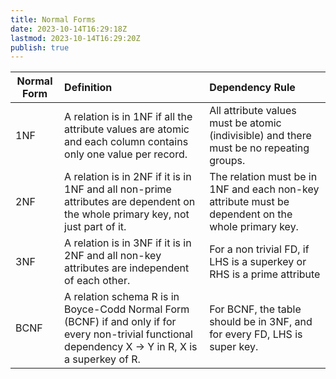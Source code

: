 ```yaml
---
title: Normal Forms
date: 2023-10-14T16:29:18Z
lastmod: 2023-10-14T16:29:20Z
publish: true
---
```


| Normal Form | Definition                                                                                                                                           | Dependency Rule                                                                                    |
| ----------- | :--------------------------------------------------------------------------------------------------------------------------------------------------- | :------------------------------------------------------------------------------------------------- |
| 1NF         | A relation is in 1NF if all the attribute values are atomic and each column contains only one value per record.                                      | All attribute values must be atomic (indivisible) and there must be no repeating groups.           |
| 2NF         | A relation is in 2NF if it is in 1NF and all non-prime attributes are dependent on the whole primary key, not just part of it.                       | The relation must be in 1NF and each non-key attribute must be dependent on the whole primary key. |
| 3NF         | A relation is in 3NF if it is in 2NF and all non-key attributes are independent of each other.                                                       | For a non trivial FD, if LHS is a superkey or RHS is a prime attribute                             |
| BCNF        | A relation schema R is in Boyce-Codd Normal Form (BCNF) if and only if for every non-trivial functional dependency X → Y in R, X is a superkey of R. | For BCNF, the table should be in 3NF, and for every FD, LHS is super key.                          |

